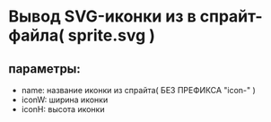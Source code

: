 # Вывод SVG-иконки из в спрайт-файла( sprite.svg )

## параметры:

- name: название иконки из спрайта( БЕЗ ПРЕФИКСА "icon-" )
- iconW: ширина иконки
- iconH: высота иконки
